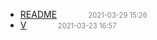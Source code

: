   - [README]()<span style="padding-left:2em;color:orange"></span><span style="color:gray;font-size:.8em;padding-left:2em">2021-03-29 15:26</span>
  - [V](v)<span style="padding-left:2em;color:orange"></span><span style="color:gray;font-size:.8em;padding-left:2em">2021-03-23 16:57</span>
